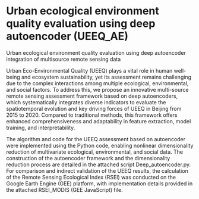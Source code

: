 # Urban ecological environment quality evaluation using deep autoencoder (UEEQ_AE)
 Urban ecological environment quality evaluation using deep autoencoder integration of multisource remote sensing data
 
Urban Eco-Environmental Quality (UEEQ) plays a vital role in human well-being and ecosystem sustainability, yet its assessment remains challenging due to the complex interactions among multiple ecological, environmental, and social factors. To address this, we propose an innovative multi-source remote sensing assessment framework based on deep autoencoders, which systematically integrates diverse indicators to evaluate the spatiotemporal evolution and key driving forces of UEEQ in Beijing from 2015 to 2020. Compared to traditional methods, this framework offers enhanced comprehensiveness and adaptability in feature extraction, model training, and interpretability.

The algorithm and code for the UEEQ assessment based on autoencoder were implemented using the Python code, enabling nonlinear dimensionality reduction of multivariate ecological, environmental, and social data. The construction of the autoencoder framework and the dimensionality reduction process are detailed in the attached script Deep_autoencoder.py. For comparison and indirect validation of the UEEQ results, the calculation of the Remote Sensing Ecological Index (RSEI) was conducted on the Google Earth Engine (GEE) platform, with implementation details provided in the attached RSEI_MODIS (GEE JavaScript) file.
